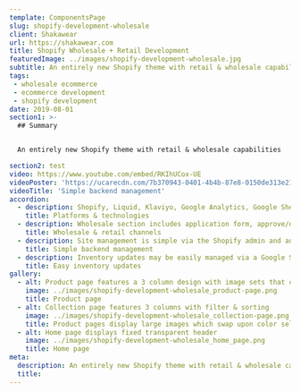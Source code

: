 ```yaml
---
template: ComponentsPage
slug: shopify-development-wholesale
client: Shakawear
url: https://shakawear.com
title: Shopify Wholesale + Retail Development
featuredImage: ../images/shopify-development-wholesale.jpg
subtitle: An entirely new Shopify theme with retail & wholesale capabilities
tags:
 - wholesale ecommerce
 - ecommerce development
 - shopify development
date: 2019-08-01
section1: >-
  ## Summary


  An entirely new Shopify theme with retail & wholesale capabilities

section2: test
video: https://www.youtube.com/embed/RKIhUCox-UE
videoPoster: 'https://ucarecdn.com/7b370943-0401-4b4b-87e8-0150de313e21/-/progressive/yes/-/format/auto/-/resize/2000x/'
videoTitle: 'Simple backend management'
accordion:
  - description: Shopify, Liquid, Klaviyo, Google Analytics, Google Sheets
    title: Platforms & technologies
  - description: Wholesale section includes application form, approve/deny process, custom discounts & tiered pricing. Retail section allows company to sell to a new customer segment.
    title: Wholesale & retail channels
  - description: Site management is simple via the Shopify admin and automated integrations with Klaviyo for email marketing.
    title: Simple backend management
  - description: Inventory updates may be easily managed via a Google Sheets integration
    title: Easy inventory updates
gallery:
  - alt: Product page features a 3 column design with image sets that change upon color selection.
    image: ../images/shopify-development-wholesale_product-page.png
    title: Product page
  - alt: Collection page features 3 columns with filter & sorting
    image: ../images/shopify-development-wholesale_collection-page.png
    title: Product pages display large images which swap upon color selection
  - alt: Home page displays fixed transparent header
    image: ../images/shopify-development-wholesale_home_page.png
    title: Home page
meta:
  description: An entirely new Shopify theme with retail & wholesale capabilities
  title:
---
```

